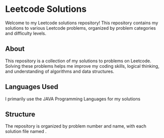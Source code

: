 # Leetcode Solutions
Welcome to my Leetcode solutions repository! This repository contains my solutions to various Leetcode problems, organized by problem categories and difficulty levels.

## About
This repository is a collection of my solutions to problems on Leetcode. Solving these problems helps me improve my coding skills, logical thinking, and understanding of algorithms and data structures.

## Languages Used
I primarily use the JAVA Programming Languages for my solutions

## Structure
The repository is organized by problem number and name, with each solution file named . 


